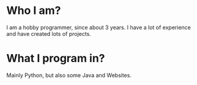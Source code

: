 ﻿# Who I am?
I am a hobby programmer, since about 3 years. I have a lot of experience and have created lots of projects.

# What I program in?
Mainly Python, but also some Java and Websites. 

